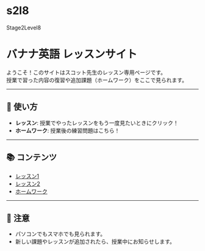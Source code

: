 # s2l8
Stage2Level8
# バナナ英語 レッスンサイト

ようこそ！このサイトはスコット先生のレッスン専用ページです。  
授業で習った内容の復習や追加課題（ホームワーク）をここで見られます。

---

## 🔑 使い方
- **レッスン**: 授業でやったレッスンをもう一度見たいときにクリック！
- **ホームワーク**: 授業後の練習問題はこちら！

---

## 📚 コンテンツ

- [レッスン1](lesson1/)
- [レッスン2](lesson2/)
- [ホームワーク](homework/)

---

## 🎯 注意
- パソコンでもスマホでも見られます。
- 新しい課題やレッスンが追加されたら、授業中にお知らせします。

